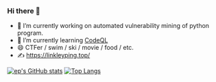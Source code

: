### Hi there 👋

- 🔭 I’m currently working on automated vulnerability mining of python program.
- 🌱 I’m currently learning [CodeQL](https://codeql.github.com/)
- 😄 CTFer / swim / ski / movie / food / etc.
- ✍ https://linkleyping.top/

[![ep's GitHub stats](https://github-readme-stats.vercel.app/api?username=LinkleYping&hide=issues,contribs&show_icons=true&theme=material-palenight)](https://github.com/LinkleYping/github-readme-stats)
[![Top Langs](https://github-readme-stats.vercel.app/api/top-langs/?username=LinkleYping&hide=css,scss&layout=compact&theme=material-palenight)](https://github.com/LinkleYping/github-readme-stats)
